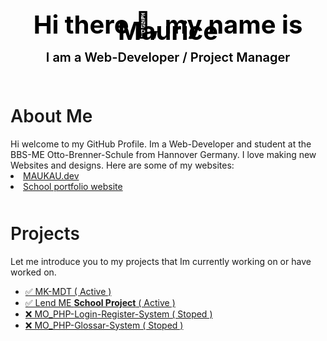<html style="font-size: 30px">
<div align="center" style="background-image: url('https://media-exp1.licdn.com/dms/image/C4E16AQGpstIN4-I_6A/profile-displaybackgroundimage-shrink_350_1400/0/1667999671291?e=1673481600&v=beta&t=xEtEMI3XPIzLid9VRZuB_NMP2Os5PLF9rrEUWmVSyRc'); background-size: cover; height: 140px; text-align: center; align-items: center; color: black; font-size: 20px; font-weight: 600; line-height: 20px; padding-top: 60px">
<h1 style="line-height: 10px; font-weight: 700;">Hi there 👋, my name is Maurice</h1>
  I am a Web-Developer / Project Manager
</div>

<div style="margin-top:50px;">
<h1 style="font-weight: 600;">About Me</h1>
Hi welcome to my GitHub Profile. Im a Web-Developer and student at the BBS-ME Otto-Brenner-Schule from Hannover Germany.
I love making new Websites and designs.
Here are some of my websites:
<li><a href="https://maukau.dev/">MAUKAU.dev</a></li>
<li><a href="http://bfi.bbs-me.org:1589">School portfolio website</a></li>
</div>

<div style="margin-top:50px;">
<h1 style="font-weight: 600;">Projects</h1>
Let me introduce you to my projects that Im currently working on or have worked on.

<ul>
  <li><a href="https://github.com/MauriceHandwerker/MK-MDT">✅ MK-MDT ( Active )</a></li>
  <li><a href="http://bfi.bbs-me.org:1587">✅ Lend ME <b>School Project</b> ( Active )</a></li>
  <li><a href="https://github.com/MauriceHandwerker/MO_PHP-Login-Register-System">❌ MO_PHP-Login-Register-System ( Stoped )</a></li>
  <li><a href="https://github.com/MauriceHandwerker/MO_PHP-Glossar-System">❌ MO_PHP-Glossar-System ( Stoped )</a></li>
</ul>
</div>
</html>